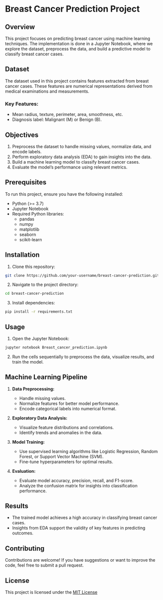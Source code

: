 # Breast Cancer Prediction Project

## Overview
This project focuses on predicting breast cancer using machine learning techniques. The implementation is done in a Jupyter Notebook, where we explore the dataset, preprocess the data, and build a predictive model to classify breast cancer cases.

## Dataset
The dataset used in this project contains features extracted from breast cancer cases. These features are numerical representations derived from medical examinations and measurements.

### Key Features:
- Mean radius, texture, perimeter, area, smoothness, etc.
- Diagnosis label: Malignant (M) or Benign (B).

## Objectives
1. Preprocess the dataset to handle missing values, normalize data, and encode labels.
2. Perform exploratory data analysis (EDA) to gain insights into the data.
3. Build a machine learning model to classify breast cancer cases.
4. Evaluate the model’s performance using relevant metrics.

## Prerequisites
To run this project, ensure you have the following installed:

- Python (>= 3.7)
- Jupyter Notebook
- Required Python libraries:
  - pandas
  - numpy
  - matplotlib
  - seaborn
  - scikit-learn

## Installation
1. Clone this repository:
```bash
git clone https://github.com/your-username/breast-cancer-prediction.git
```
2. Navigate to the project directory:
```bash
cd breast-cancer-prediction
```
3. Install dependencies:
```bash
pip install -r requirements.txt
```

## Usage
1. Open the Jupyter Notebook:
```bash
jupyter notebook Breast_cancer_prediction.ipynb
```
2. Run the cells sequentially to preprocess the data, visualize results, and train the model.

## Machine Learning Pipeline
1. **Data Preprocessing:**
   - Handle missing values.
   - Normalize features for better model performance.
   - Encode categorical labels into numerical format.

2. **Exploratory Data Analysis:**
   - Visualize feature distributions and correlations.
   - Identify trends and anomalies in the data.

3. **Model Training:**
   - Use supervised learning algorithms like Logistic Regression, Random Forest, or Support Vector Machine (SVM).
   - Fine-tune hyperparameters for optimal results.

4. **Evaluation:**
   - Evaluate model accuracy, precision, recall, and F1-score.
   - Analyze the confusion matrix for insights into classification performance.

## Results
- The trained model achieves a high accuracy in classifying breast cancer cases.
- Insights from EDA support the validity of key features in predicting outcomes.

## Contributing
Contributions are welcome! If you have suggestions or want to improve the code, feel free to submit a pull request.

## License
This project is licensed under the [MIT License](LICENSE)
